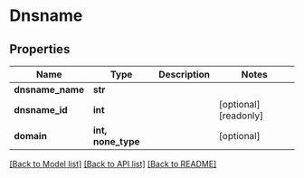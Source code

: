 # Dnsname

## Properties
Name | Type | Description | Notes
------------ | ------------- | ------------- | -------------
**dnsname_name** | **str** |  | 
**dnsname_id** | **int** |  | [optional] [readonly] 
**domain** | **int, none_type** |  | [optional] 

[[Back to Model list]](../README.md#documentation-for-models) [[Back to API list]](../README.md#documentation-for-api-endpoints) [[Back to README]](../README.md)


